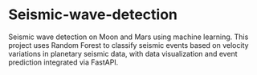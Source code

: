 # Seismic-wave-detection
Seismic wave detection on Moon and Mars using machine learning. This project uses Random Forest to classify seismic events based on velocity variations in planetary seismic data, with data visualization and event prediction integrated via FastAPI.
